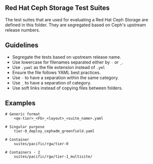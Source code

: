 ## Red Hat Ceph Storage Test Suites
The test suites that are used for evaluating a Red Hat Ceph Storage are defined
in this folder. They are segregated based on Ceph's upstream release numbers.

## Guidelines
- Segregate the tests based on upstream release name.
- Use lowercase for filenames separated either by `-` or `_`.
- Use `.yaml` as the file extension instead of `.yml`
- Ensure the file follows YAML best practices.
- Use `-` to have a separation within the same category.
- Use `_` to have a separation of category.
- Use soft links instead of copying files between folders.

## Examples
```suite_example
# Generic format
    <qe-tier>_<FG>_<layout>_<suite_name>.yaml

# Singular purpose
    tier-0_deploy_cephadm_greenfield.yaml

# Container
    suites/pacific/rgw/tier-0
    
# Containers - 2
    suites/pacific/rgw/tier-1_multisite/
```

